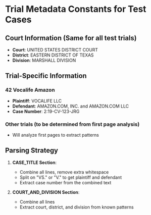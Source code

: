 # Trial Metadata Constants for Test Cases

## Court Information (Same for all test trials)
- **Court**: UNITED STATES DISTRICT COURT
- **District**: EASTERN DISTRICT OF TEXAS  
- **Division**: MARSHALL DIVISION

## Trial-Specific Information

### 42 Vocalife Amazon
- **Plaintiff**: VOCALIFE LLC
- **Defendant**: AMAZON.COM, INC. and AMAZON.COM LLC
- **Case Number**: 2:19-CV-123-JRG

### Other trials (to be determined from first page analysis)
- Will analyze first pages to extract patterns

## Parsing Strategy
1. **CASE_TITLE Section**: 
   - Combine all lines, remove extra whitespace
   - Split on "VS." or "V." to get plaintiff and defendant
   - Extract case number from the combined text

2. **COURT_AND_DIVISION Section**:
   - Combine all lines
   - Extract court, district, and division from known patterns